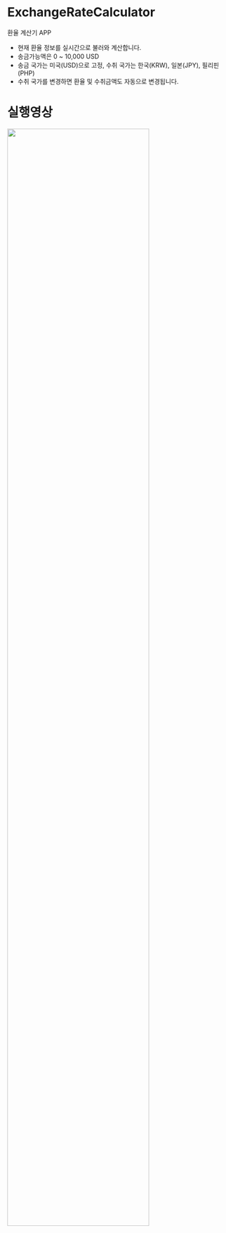# ExchangeRateCalculator
환율 계산기 APP


- 현재 환율 정보를 실시간으로 불러와 계산합니다.
- 송금가능액은 0 ~ 10,000 USD
- 송금 국가는 미국(USD)으로 고정, 수취 국가는 한국(KRW), 일본(JPY), 필리핀(PHP)
- 수취 국가를 변경하면 환율 및 수취금액도 자동으로 변경됩니다.



# 실행영상
<img width="80%" src="https://user-images.githubusercontent.com/56301498/149151948-e1dd69dd-cb0e-4b0f-833f-9d813b05c80c.gif"/>
